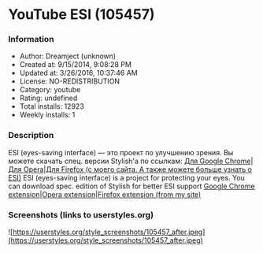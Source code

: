 # YouTube ESI (105457)

### Information
- Author: Dreamject (unknown)
- Created at: 9/15/2014, 9:08:28 PM
- Updated at: 3/26/2016, 10:37:46 AM
- License: NO-REDISTRIBUTION
- Category: youtube
- Rating: undefined
- Total installs: 12923
- Weekly installs: 1


### Description
ESI (eyes-saving interface) — это проект по улучшению зрения.
Вы можете скачать спец. версии Stylish'a по ссылкам:
<a href="http://bit.ly/esi_c">Для Google Chrome</a>|<a href="http://bit.ly/esi_o">Для Opera</a>|<a href="http://dreamject.org/dreamjects/esi/">Для Firefox (с моего сайта. А также можете больше узнать о ESI)</a>
ESI (eyes-saving interface) is a project for protecting your eyes.
You can download spec. edition of Stylish for better ESI support
<a href="http://bit.ly/esi_c">Google Chrome extension</a>|<a href="http://bit.ly/esi_o">Opera extension</a>|<a href="http://dreamject.org/dreamjects/esi/">Firefox extension (from my site)</a>


### Screenshots (links to userstyles.org)
![https://userstyles.org/style_screenshots/105457_after.jpeg](https://userstyles.org/style_screenshots/105457_after.jpeg)


